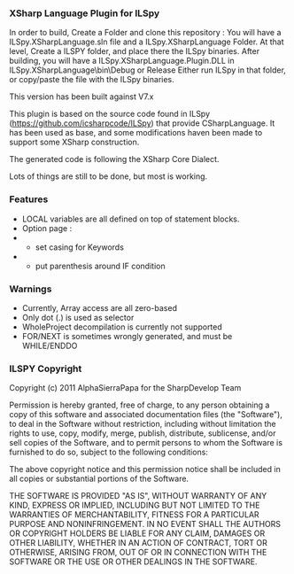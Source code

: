 ﻿### XSharp Language Plugin for ILSpy
In order to build, Create a Folder and clone this repository : You will have a ILSpy.XSharpLanguage.sln file and a ILSpy.XSharpLanguage Folder.
At that level, Create a ILSPY folder, and place there the ILSpy binaries.
After building, you will have a ILSpy.XSharpLanguage.Plugin.DLL in ILSpy.XSharpLanguage\bin\Debug or Release
Either run ILSpy in that folder, or copy/paste the file with the ILSpy binaries.

This version has been built against V7.x

This plugin is based on the source code found in ILSpy (https://github.com/icsharpcode/ILSpy) that provide CSharpLanguage.
It has been used as base, and some modifications haven been made to support some XSharp construction.

The generated code is following the XSharp Core Dialect.

Lots of things are still to be done, but most is working.

### Features
- LOCAL variables are all defined on top of statement blocks.
- Option page : 
- - set casing for Keywords
- - put parenthesis around IF condition

### Warnings
- Currently, Array access are all zero-based
- Only dot (.) is used as selector
- WholeProject decompilation is currently not supported
- FOR/NEXT is sometimes wrongly generated, and must be WHILE/ENDDO

### ILSPY Copyright
Copyright (c) 2011 AlphaSierraPapa for the SharpDevelop Team
 
Permission is hereby granted, free of charge, to any person obtaining a copy of this
software and associated documentation files (the "Software"), to deal in the Software
without restriction, including without limitation the rights to use, copy, modify, merge,
publish, distribute, sublicense, and/or sell copies of the Software, and to permit persons
to whom the Software is furnished to do so, subject to the following conditions:
 
The above copyright notice and this permission notice shall be included in all copies or
substantial portions of the Software.
 
THE SOFTWARE IS PROVIDED "AS IS", WITHOUT WARRANTY OF ANY KIND, EXPRESS OR IMPLIED,
INCLUDING BUT NOT LIMITED TO THE WARRANTIES OF MERCHANTABILITY, FITNESS FOR A PARTICULAR
PURPOSE AND NONINFRINGEMENT. IN NO EVENT SHALL THE AUTHORS OR COPYRIGHT HOLDERS BE LIABLE
FOR ANY CLAIM, DAMAGES OR OTHER LIABILITY, WHETHER IN AN ACTION OF CONTRACT, TORT OR
OTHERWISE, ARISING FROM, OUT OF OR IN CONNECTION WITH THE SOFTWARE OR THE USE OR OTHER
DEALINGS IN THE SOFTWARE.

